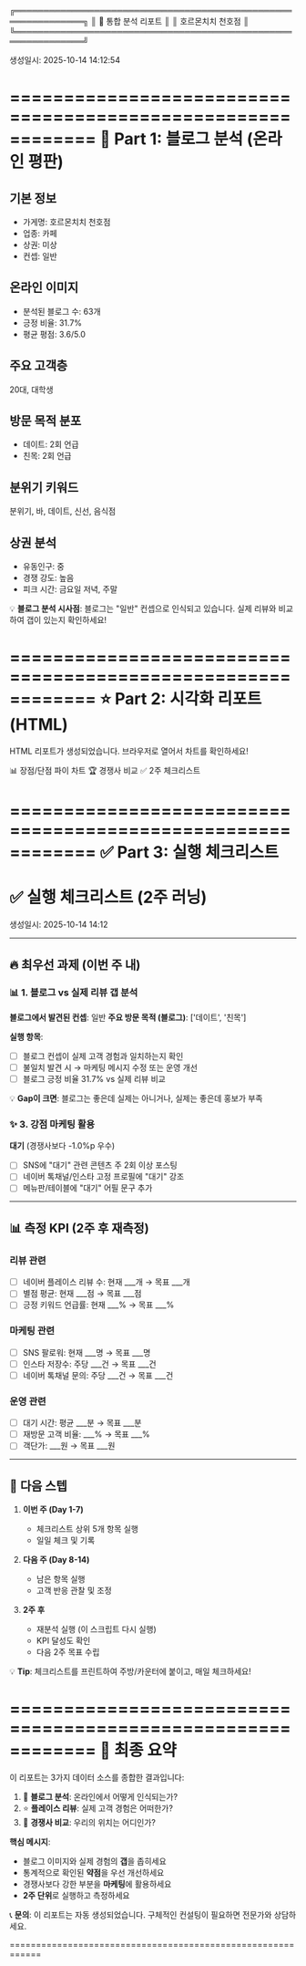 
╔══════════════════════════════════════════════════════════════╗
║                  🏪 통합 분석 리포트                         ║
║                  호르몬치치 천호점                                ║
╚══════════════════════════════════════════════════════════════╝

생성일시: 2025-10-14 14:12:54


============================================================
📱 Part 1: 블로그 분석 (온라인 평판)
============================================================

## 기본 정보
- 가게명: 호르몬치치 천호점
- 업종: 카페
- 상권: 미상
- 컨셉: 일반

## 온라인 이미지
- 분석된 블로그 수: 63개
- 긍정 비율: 31.7%
- 평균 평점: 3.6/5.0

## 주요 고객층
20대, 대학생

## 방문 목적 분포
- 데이트: 2회 언급
- 친목: 2회 언급

## 분위기 키워드
분위기, 바, 데이트, 신선, 음식점

## 상권 분석
- 유동인구: 중
- 경쟁 강도: 높음
- 피크 시간: 금요일 저녁, 주말

💡 **블로그 분석 시사점**:
블로그는 "일반" 컨셉으로 인식되고 있습니다.
실제 리뷰와 비교하여 갭이 있는지 확인하세요!


============================================================
⭐ Part 2: 시각화 리포트 (HTML)
============================================================

HTML 리포트가 생성되었습니다.
브라우저로 열어서 차트를 확인하세요!

📊 장점/단점 파이 차트
🏆 경쟁사 비교
✅ 2주 체크리스트


============================================================
✅ Part 3: 실행 체크리스트
============================================================


# ✅ 실행 체크리스트 (2주 러닝)

생성일시: 2025-10-14 14:12

---

## 🔥 최우선 과제 (이번 주 내)

### 📊 1. 블로그 vs 실제 리뷰 갭 분석

**블로그에서 발견된 컨셉**: 일반
**주요 방문 목적 (블로그)**: ['데이트', '친목']

**실행 항목**:
- [ ] 블로그 컨셉이 실제 고객 경험과 일치하는지 확인
- [ ] 불일치 발견 시 → 마케팅 메시지 수정 또는 운영 개선
- [ ] 블로그 긍정 비율 31.7% vs 실제 리뷰 비교

💡 **Gap이 크면**: 블로그는 좋은데 실제는 아니거나, 실제는 좋은데 홍보가 부족

### ✨ 3. 강점 마케팅 활용

**대기** (경쟁사보다 -1.0%p 우수)
- [ ] SNS에 "대기" 관련 콘텐츠 주 2회 이상 포스팅
- [ ] 네이버 톡채널/인스타 고정 프로필에 "대기" 강조
- [ ] 메뉴판/테이블에 "대기" 어필 문구 추가

---

## 📊 측정 KPI (2주 후 재측정)

### 리뷰 관련
- [ ] 네이버 플레이스 리뷰 수: 현재 ___개 → 목표 ___개
- [ ] 별점 평균: 현재 ___점 → 목표 ___점
- [ ] 긍정 키워드 언급률: 현재 ___% → 목표 ___%

### 마케팅 관련
- [ ] SNS 팔로워: 현재 ___명 → 목표 ___명
- [ ] 인스타 저장수: 주당 ___건 → 목표 ___건
- [ ] 네이버 톡채널 문의: 주당 ___건 → 목표 ___건

### 운영 관련
- [ ] 대기 시간: 평균 ___분 → 목표 ___분
- [ ] 재방문 고객 비율: ___% → 목표 ___%
- [ ] 객단가: ___원 → 목표 ___원

---

## 🎯 다음 스텝

1. **이번 주 (Day 1-7)**
   - 체크리스트 상위 5개 항목 실행
   - 일일 체크 및 기록

2. **다음 주 (Day 8-14)**
   - 남은 항목 실행
   - 고객 반응 관찰 및 조정

3. **2주 후**
   - 재분석 실행 (이 스크립트 다시 실행)
   - KPI 달성도 확인
   - 다음 2주 목표 수립

💡 **Tip**: 체크리스트를 프린트하여 주방/카운터에 붙이고, 매일 체크하세요!



============================================================
🎯 최종 요약
============================================================

이 리포트는 3가지 데이터 소스를 종합한 결과입니다:
1. 📱 **블로그 분석**: 온라인에서 어떻게 인식되는가?
2. ⭐ **플레이스 리뷰**: 실제 고객 경험은 어떠한가?
3. 🏪 **경쟁사 비교**: 우리의 위치는 어디인가?

**핵심 메시지**:
- 블로그 이미지와 실제 경험의 **갭**을 좁히세요
- 통계적으로 확인된 **약점**을 우선 개선하세요
- 경쟁사보다 강한 부분을 **마케팅**에 활용하세요
- **2주 단위**로 실행하고 측정하세요

📞 **문의**: 이 리포트는 자동 생성되었습니다. 
           구체적인 컨설팅이 필요하면 전문가와 상담하세요.

============================================================
